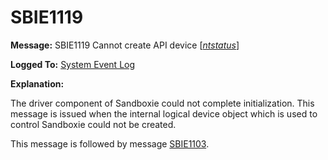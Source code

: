 # SBIE1119

**Message:** SBIE1119 Cannot create API device [_[ntstatus](NtStatusCodes.md)_]

**Logged To:** [System Event Log](SystemEventLog.md)

**Explanation:**

The driver component of Sandboxie could not complete initialization. This message is issued when the internal logical device object which is used to control Sandboxie could not be created.

This message is followed by message [SBIE1103](SBIE1103.md).

